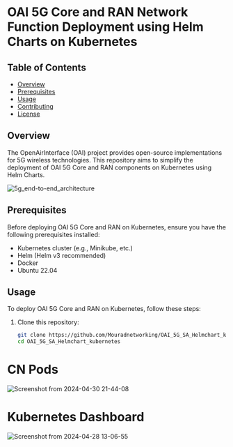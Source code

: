 
# OAI 5G Core and RAN Network Function Deployment using Helm Charts on Kubernetes

## Table of Contents

- [Overview](#overview)
- [Prerequisites](#prerequisites)
- [Usage](#usage)
- [Contributing](#contributing)
- [License](#license)

## Overview

The OpenAirInterface (OAI) project provides open-source implementations for 5G wireless technologies. This repository aims to simplify the deployment of OAI 5G Core and RAN components on Kubernetes using Helm Charts.

![5g_end-to-end_architecture](https://github.com/Mouradnetworking/OAI_5G_SA_Helmchart_kubernetes/assets/155429869/1fefb575-60b6-44de-b070-428afd53f760)


## Prerequisites

Before deploying OAI 5G Core and RAN on Kubernetes, ensure you have the following prerequisites installed:

- Kubernetes cluster (e.g., Minikube, etc.)
- Helm (Helm v3 recommended)
- Docker
- Ubuntu 22.04

## Usage

To deploy OAI 5G Core and RAN on Kubernetes, follow these steps:

1. Clone this repository:
   ```bash
   git clone https://github.com/Mouradnetworking/OAI_5G_SA_Helmchart_kubernetes.git
   cd OAI_5G_SA_Helmchart_kubernetes

# CN Pods

![Screenshot from 2024-04-30 21-44-08](https://github.com/Mouradnetworking/OAI_5G_SA_Helmchart_kubernetes/assets/155429869/ea65257c-2508-4051-9c6d-894b60fe7211)

# Kubernetes Dashboard

![Screenshot from 2024-04-28 13-06-55](https://github.com/Mouradnetworking/OAI_5G_SA_Helmchart_kubernetes/assets/155429869/0c130fef-c85d-4034-864b-b60d023f8ac4)
